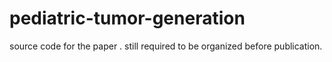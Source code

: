 # pediatric-tumor-generation
source code for the paper . still required to be organized before publication.
